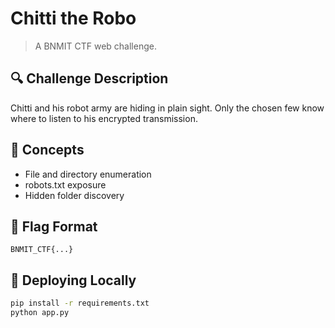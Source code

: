 # Chitti the Robo

> A BNMIT CTF web challenge.

## 🔍 Challenge Description
Chitti and his robot army are hiding in plain sight. Only the chosen few know where to listen to his encrypted transmission.

## 🧩 Concepts
- File and directory enumeration
- robots.txt exposure
- Hidden folder discovery

## 🏁 Flag Format
`BNMIT_CTF{...}`

## 🚀 Deploying Locally

```bash
pip install -r requirements.txt
python app.py

